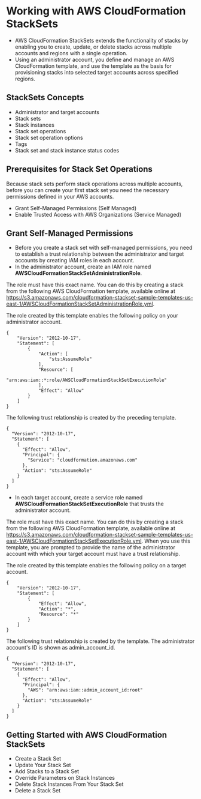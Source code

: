 # Working with AWS CloudFormation StackSets

- AWS CloudFormation StackSets extends the functionality of stacks by enabling you to create, update, or delete stacks across multiple accounts and regions with a single operation.
- Using an administrator account, you define and manage an AWS CloudFormation template, and use the template as the basis for provisioning stacks into selected target accounts across specified regions.



## StackSets Concepts 

- Administrator and target accounts
- Stack sets
- Stack instances
- Stack set operations
- Stack set operation options
- Tags
- Stack set and stack instance status codes

## Prerequisites for Stack Set Operations

Because stack sets perform stack operations across multiple accounts, before you can create your first stack set you need the necessary permissions defined in your AWS accounts.

- Grant Self-Managed Permissions (Self Managed)
- Enable Trusted Access with AWS Organizations (Service Managed)

## Grant Self-Managed Permissions

- Before you create a stack set with self-managed permissions, you need to establish a trust relationship between the administrator and target accounts by creating IAM roles in each account.
- In the administrator account, create an IAM role named **AWSCloudFormationStackSetAdministrationRole**. 

The role must have this exact name. You can do this by creating a stack from the following AWS CloudFormation template, available online at https://s3.amazonaws.com/cloudformation-stackset-sample-templates-us-east-1/AWSCloudFormationStackSetAdministrationRole.yml.

The role created by this template enables the following policy on your administrator account.
```
{
    "Version": "2012-10-17",
    "Statement": [
        {
            "Action": [
                "sts:AssumeRole"
            ],
            "Resource": [
                "arn:aws:iam::*:role/AWSCloudFormationStackSetExecutionRole"
            ],
            "Effect": "Allow"
        }
    ]
}
```

The following trust relationship is created by the preceding template.
```
{
  "Version": "2012-10-17",
  "Statement": [
    {
      "Effect": "Allow",
      "Principal": {
        "Service": "cloudformation.amazonaws.com"
      },
      "Action": "sts:AssumeRole"
    }
  ]
}
```

- In each target account, create a service role named **AWSCloudFormationStackSetExecutionRole** that trusts the administrator account.

The role must have this exact name. You can do this by creating a stack from the following AWS CloudFormation template, available online at https://s3.amazonaws.com/cloudformation-stackset-sample-templates-us-east-1/AWSCloudFormationStackSetExecutionRole.yml. When you use this template, you are prompted to provide the name of the administrator account with which your target account must have a trust relationship.

The role created by this template enables the following policy on a target account.

```
{
    "Version": "2012-10-17",
    "Statement": [
        {
            "Effect": "Allow",
            "Action": "*",
            "Resource": "*"
        }
    ]
}
```
The following trust relationship is created by the template. The administrator account's ID is shown as admin_account_id.

```
{
  "Version": "2012-10-17",
  "Statement": [
    {
      "Effect": "Allow",
      "Principal": {
        "AWS": "arn:aws:iam::admin_account_id:root"
      },
      "Action": "sts:AssumeRole"
    }
  ]
}
```
## Getting Started with AWS CloudFormation StackSets

- Create a Stack Set
- Update Your Stack Set
- Add Stacks to a Stack Set
- Override Parameters on Stack Instances
- Delete Stack Instances From Your Stack Set
- Delete a Stack Set
